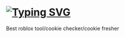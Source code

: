 # [![Typing SVG](https://readme-typing-svg.herokuapp.com?color=%2336BCF7&lines=Otrab+Tool+by+Gostmi)](https://git.io/typing-svg)
Best roblox tool/cookie checker/cookie fresher
